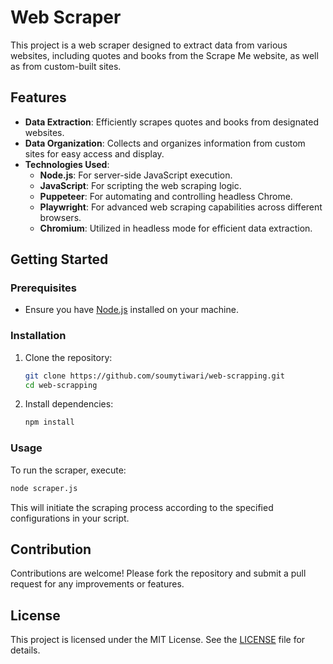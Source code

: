 

# Web Scraper

This project is a web scraper designed to extract data from various websites, including quotes and books from the Scrape Me website, as well as from custom-built sites. 

## Features

- **Data Extraction**: Efficiently scrapes quotes and books from designated websites.
- **Data Organization**: Collects and organizes information from custom sites for easy access and display.
- **Technologies Used**:
  - **Node.js**: For server-side JavaScript execution.
  - **JavaScript**: For scripting the web scraping logic.
  - **Puppeteer**: For automating and controlling headless Chrome.
  - **Playwright**: For advanced web scraping capabilities across different browsers.
  - **Chromium**: Utilized in headless mode for efficient data extraction.

## Getting Started

### Prerequisites

- Ensure you have [Node.js](https://nodejs.org/) installed on your machine.

### Installation

1. Clone the repository:
   ```bash
   git clone https://github.com/soumytiwari/web-scrapping.git
   cd web-scrapping
   ```

2. Install dependencies:
   ```bash
   npm install
   ```

### Usage

To run the scraper, execute:
```bash
node scraper.js
```

This will initiate the scraping process according to the specified configurations in your script.

## Contribution

Contributions are welcome! Please fork the repository and submit a pull request for any improvements or features.

## License

This project is licensed under the MIT License. See the [LICENSE](LICENSE) file for details.

